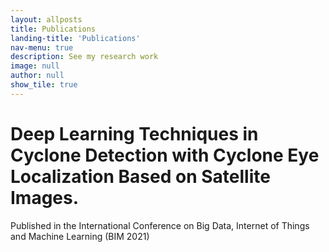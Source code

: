 ```yaml
---
layout: allposts
title: Publications
landing-title: 'Publications'
nav-menu: true
description: See my research work
image: null
author: null
show_tile: true
---
```


<h1>Deep Learning Techniques in Cyclone Detection with Cyclone Eye Localization Based on Satellite Images.</h1>
Published in the International Conference on Big Data, Internet of Things and Machine Learning (BIM 2021)
